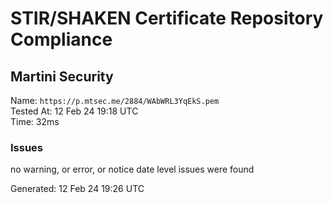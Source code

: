 # STIR/SHAKEN Certificate Repository Compliance

## Martini Security

Name: `https://p.mtsec.me/2884/WAbWRL3YqEkS.pem`\
Tested At: 12 Feb 24 19:18 UTC\
Time: 32ms

### Issues

no warning, or error, or notice date level issues were found

Generated: 12 Feb 24 19:26 UTC